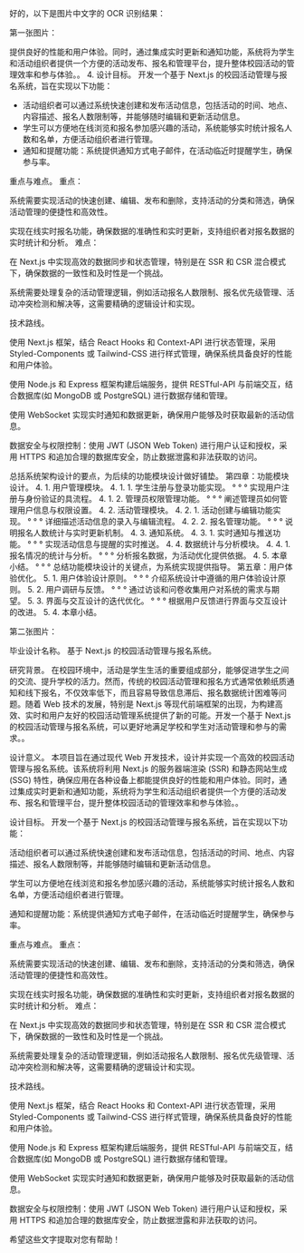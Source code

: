好的，以下是图片中文字的 OCR 识别结果：

第一张图片：

提供良好的性能和用户体验。同时，通过集成实时更新和通知功能，系统将为学生和活动组织者提供一个方便的活动发布、报名和管理平台，提升整体校园活动的管理效率和参与体验。。
4. 设计目标。
开发一个基于 Next.js 的校园活动管理与报名系统，旨在实现以下功能：
* 活动组织者可以通过系统快速创建和发布活动信息，包括活动的时间、地点、内容描述、报名人数限制等，并能够随时编辑和更新活动信息。
* 学生可以方便地在线浏览和报名参加感兴趣的活动，系统能够实时统计报名人数和名单，方便活动组织者进行管理。
* 通知和提醒功能：系统提供通知方式电子邮件，在活动临近时提醒学生，确保参与率。

重点与难点。
重点：

系统需要实现活动的快速创建、编辑、发布和删除，支持活动的分类和筛选，确保活动管理的便捷性和高效性。

实现在线实时报名功能，确保数据的准确性和实时更新，支持组织者对报名数据的实时统计和分析。
难点：

在 Next.js 中实现高效的数据同步和状态管理，特别是在 SSR 和 CSR 混合模式下，确保数据的一致性和及时性是一个挑战。

系统需要处理复杂的活动管理逻辑，例如活动报名人数限制、报名优先级管理、活动冲突检测和解决等，这需要精确的逻辑设计和实现。

技术路线。

使用 Next.js 框架，结合 React Hooks 和 Context-API 进行状态管理，采用 Styled-Components 或 Tailwind-CSS 进行样式管理，确保系统具备良好的性能和用户体验。

使用 Node.js 和 Express 框架构建后端服务，提供 RESTful-API 与前端交互，结合数据库(如 MongoDB 或 PostgreSQL) 进行数据存储和管理。

使用 WebSocket 实现实时通知和数据更新，确保用户能够及时获取最新的活动信息。

数据安全与权限控制：使用 JWT (JSON Web Token) 进行用户认证和授权，采用 HTTPS 和追加合理的数据库安全，防止数据泄露和非法获取的访问。

总括系统架构设计的要点，为后续的功能模块设计做好铺垫。
第四章：功能模块设计。
4. 1. 用户管理模块。
4. 1. 1. 学生注册与登录功能实现。
° ° ° 实现用户注册与身份验证的具流程。
4. 1. 2. 管理员权限管理功能。
° ° ° 阐述管理员如何管理用户信息与权限设置。
4. 2. 活动管理模块。
4. 2. 1. 活动创建与编辑功能实现。
° ° ° 详细描述活动信息的录入与编辑流程。
4. 2. 2. 报名管理功能。
° ° ° 说明报名人数统计与实时更新机制。
4. 3. 通知系统。
4. 3. 1. 实时通知与推送功能。
° ° ° 实现活动信息与提醒的实时推送。
4. 4. 数据统计与分析模块。
4. 4. 1. 报名情况的统计与分析。
° ° ° 分析报名数据，为活动优化提供依据。
4. 5. 本章小结。
° ° ° 总结功能模块设计的关键点，为系统实现提供指导。
第五章：用户体验优化。
5. 1. 用户体验设计原则。
° ° ° 介绍系统设计中遵循的用户体验设计原则。
5. 2. 用户调研与反馈。
° ° ° 通过访谈和问卷收集用户对系统的需求与期望。
5. 3. 界面与交互设计的迭代优化。
° ° ° 根据用户反馈进行界面与交互设计的改进。
5. 4. 本章小结。

第二张图片：

毕业设计名称。
基于 Next.js 的校园活动管理与报名系统。

研究背景。
在校园环境中，活动是学生生活的重要组成部分，能够促进学生之间的交流、提升学校的活力。然而，传统的校园活动管理和报名方式通常依赖纸质通知和线下报名，不仅效率低下，而且容易导致信息滞后、报名数据统计困难等问题。随着 Web 技术的发展，特别是 Next.js 等现代前端框架的出现，为构建高效、实时和用户友好的校园活动管理系统提供了新的可能。开发一个基于 Next.js 的校园活动管理与报名系统，可以更好地满足学校和学生对活动管理和参与的需求。。

设计意义。
本项目旨在通过现代 Web 开发技术，设计并实现一个高效的校园活动管理与报名系统。该系统将利用 Next.js 的服务器端渲染 (SSR) 和静态网站生成 (SSG) 特性，确保应用在各种设备上都能提供良好的性能和用户体验。同时，通过集成实时更新和通知功能，系统将为学生和活动组织者提供一个方便的活动发布、报名和管理平台，提升整体校园活动的管理效率和参与体验。。

设计目标。
开发一个基于 Next.js 的校园活动管理与报名系统，旨在实现以下功能：

活动组织者可以通过系统快速创建和发布活动信息，包括活动的时间、地点、内容描述、报名人数限制等，并能够随时编辑和更新活动信息。

学生可以方便地在线浏览和报名参加感兴趣的活动，系统能够实时统计报名人数和名单，方便活动组织者进行管理。

通知和提醒功能：系统提供通知方式电子邮件，在活动临近时提醒学生，确保参与率。

重点与难点。
重点：

系统需要实现活动的快速创建、编辑、发布和删除，支持活动的分类和筛选，确保活动管理的便捷性和高效性。

实现在线实时报名功能，确保数据的准确性和实时更新，支持组织者对报名数据的实时统计和分析。
难点：

在 Next.js 中实现高效的数据同步和状态管理，特别是在 SSR 和 CSR 混合模式下，确保数据的一致性和及时性是一个挑战。

系统需要处理复杂的活动管理逻辑，例如活动报名人数限制、报名优先级管理、活动冲突检测和解决等，这需要精确的逻辑设计和实现。

技术路线。

使用 Next.js 框架，结合 React Hooks 和 Context-API 进行状态管理，采用 Styled-Components 或 Tailwind-CSS 进行样式管理，确保系统具备良好的性能和用户体验。

使用 Node.js 和 Express 框架构建后端服务，提供 RESTful-API 与前端交互，结合数据库(如 MongoDB 或 PostgreSQL) 进行数据存储和管理。

使用 WebSocket 实现实时通知和数据更新，确保用户能够及时获取最新的活动信息。

数据安全与权限控制：使用 JWT (JSON Web Token) 进行用户认证和授权，采用 HTTPS 和追加合理的数据库安全，防止数据泄露和非法获取的访问。

希望这些文字提取对您有帮助！